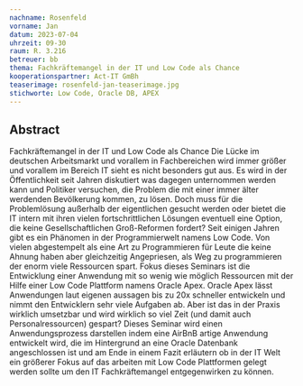 ```yaml
---
nachname: Rosenfeld
vorname: Jan
datum: 2023-07-04
uhrzeit: 09-30
raum: R. 3.216
betreuer: bb
thema: Fachkräftemangel in der IT und Low Code als Chance
kooperationspartner: Act-IT GmBh
teaserimage: rosenfeld-jan-teaserimage.jpg
stichworte: Low Code, Oracle DB, APEX 
---
```


## Abstract

Fachkräftemangel in der IT und Low Code als Chance
Die Lücke im deutschen Arbeitsmarkt und vorallem in Fachbereichen wird immer größer und vorallem im Bereich IT sieht es nicht besonders gut aus. Es wird in der Öffentlichkeit seit Jahren diskutiert was dagegen unternommen werden kann und Politiker versuchen, die Problem die mit einer immer älter werdenden Bevölkerung kommen, zu lösen. 
Doch muss für die Problemlösung außerhalb der eigentlichen gesucht werden oder bietet die IT intern mit ihren vielen fortschrittlichen Lösungen eventuell eine Option, die keine Gesellschaftlichen Groß-Reformen fordert?
Seit einigen Jahren gibt es ein Phänomen in der Programmierwelt namens Low Code. Von vielen abgestempelt als eine Art zu Programmieren für Leute die keine Ahnung haben aber gleichzeitig Angepriesen, als Weg zu programmieren der enorm viele Ressourcen spart. 
Fokus dieses Seminars ist die Entwicklung einer Anwendung mit so wenig wie möglich Ressourcen mit der Hilfe einer Low Code Plattform namens Oracle Apex.
Oracle Apex lässt Anwendungen laut eigenen aussagen bis zu 20x schneller entwickeln und nimmt den Entwicklern sehr viele Aufgaben ab. Aber ist das in der Praxis wirklich umsetzbar und wird wirklich so viel Zeit (und damit auch Personalressourcen) gespart? 
Dieses Seminar wird einen Anwendungsprozess darstellen indem eine AirBnB artige Anwendung entwickelt wird, die im Hintergrund an eine Oracle Datenbank angeschlossen ist und am Ende in einem Fazit erläutern ob in der IT Welt ein größerer Fokus auf das arbeiten mit Low Code Plattformen gelegt werden sollte um den IT Fachkräftemangel entgegenwirken zu können. 


 

